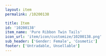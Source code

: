 ```yaml
---
layout: item
permalink: /10200138

title: Item
id: '10200138'
item_name: 'Pure Ribbon Twin Tails'
icon_url: 'item/icon/customize/10200138.png'
sub_header: ['Gender: Female', 'Cosmetic']
footer: ['Untradable, Unsellable']
---
```

